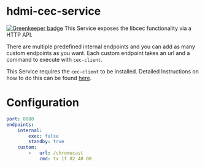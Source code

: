 # hdmi-cec-service

[![Greenkeeper badge](https://badges.greenkeeper.io/automaid/generic-hdmi-cec-service.svg)](https://greenkeeper.io/)
This Service exposes the libcec functionality via a HTTP API.

There are multiple predefined internal endpoints and you can add as many
custom endpoints as you want.
Each custom endpoint takes an url and a command to execute with `cec-client`.

This Service requires the `cec-client` to be installed. Detailed Instructions on how to do this can be found [here](https://github.com/Pulse-Eight/libcec).

# Configuration
```yaml
port: 8080
endpoints:
    internal:
        exec: false
        standby: true
    custom:
        -   url: /chromecast
            cmd: tx 1f 82 40 00
```
